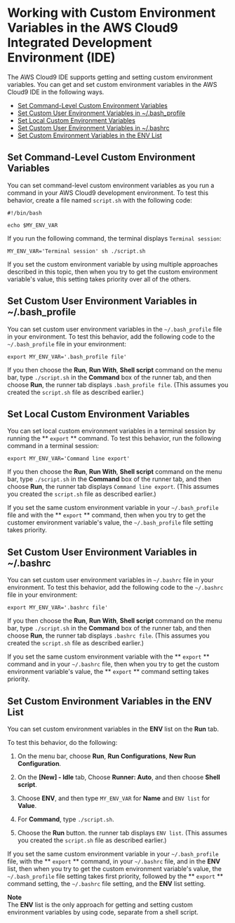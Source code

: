 # Working with Custom Environment Variables in the AWS Cloud9 Integrated Development Environment \(IDE\)<a name="env-vars"></a>

The AWS Cloud9 IDE supports getting and setting custom environment variables\. You can get and set custom environment variables in the AWS Cloud9 IDE in the following ways\.
+  [Set Command\-Level Custom Environment Variables](#env-vars-command-level) 
+  [Set Custom User Environment Variables in \~/\.bash\_profile](#env-vars-bash-profile) 
+  [Set Local Custom Environment Variables](#env-vars-local) 
+  [Set Custom User Environment Variables in \~/\.bashrc](#env-vars-bashrc) 
+  [Set Custom Environment Variables in the ENV List](#env-vars-env-list) 

## Set Command\-Level Custom Environment Variables<a name="env-vars-command-level"></a>

You can set command\-level custom environment variables as you run a command in your AWS Cloud9 development environment\. To test this behavior, create a file named `script.sh` with the following code:

```
#!/bin/bash

echo $MY_ENV_VAR
```

If you run the following command, the terminal displays `Terminal session`:

```
MY_ENV_VAR='Terminal session' sh ./script.sh
```

If you set the custom environment variable by using multiple approaches described in this topic, then when you try to get the custom environment variable's value, this setting takes priority over all of the others\.

## Set Custom User Environment Variables in \~/\.bash\_profile<a name="env-vars-bash-profile"></a>

You can set custom user environment variables in the `~/.bash_profile` file in your environment\. To test this behavior, add the following code to the `~/.bash_profile` file in your environment:

```
export MY_ENV_VAR='.bash_profile file'
```

If you then choose the **Run**, **Run With**, **Shell script** command on the menu bar, type `./script.sh` in the **Command** box of the runner tab, and then choose **Run**, the runner tab displays `.bash_profile file`\. \(This assumes you created the `script.sh` file as described earlier\.\)

## Set Local Custom Environment Variables<a name="env-vars-local"></a>

You can set local custom environment variables in a terminal session by running the ** `export` ** command\. To test this behavior, run the following command in a terminal session:

```
export MY_ENV_VAR='Command line export'
```

If you then choose the **Run**, **Run With**, **Shell script** command on the menu bar, type `./script.sh` in the **Command** box of the runner tab, and then choose **Run**, the runner tab displays `Command line export`\. \(This assumes you created the `script.sh` file as described earlier\.\)

If you set the same custom environment variable in your `~/.bash_profile` file and with the ** `export` ** command, then when you try to get the customer environment variable's value, the `~/.bash_profile` file setting takes priority\.

## Set Custom User Environment Variables in \~/\.bashrc<a name="env-vars-bashrc"></a>

You can set custom user environment variables in `~/.bashrc` file in your environment\. To test this behavior, add the following code to the `~/.bashrc` file in your environment:

```
export MY_ENV_VAR='.bashrc file'
```

If you then choose the **Run**, **Run With**, **Shell script** command on the menu bar, type `./script.sh` in the **Command** box of the runner tab, and then choose **Run**, the runner tab displays `.bashrc file`\. \(This assumes you created the `script.sh` file as described earlier\.\)

If you set the same custom environment variable with the ** `export` ** command and in your `~/.bashrc` file, then when you try to get the custom environment variable's value, the ** `export` ** command setting takes priority\.

## Set Custom Environment Variables in the ENV List<a name="env-vars-env-list"></a>

You can set custom environment variables in the **ENV** list on the **Run** tab\.

To test this behavior, do the following:

1. On the menu bar, choose **Run**, **Run Configurations**, **New Run Configuration**\.

1. On the **\[New\] \- Idle** tab, Choose **Runner: Auto**, and then choose **Shell script**\.

1. Choose **ENV**, and then type `MY_ENV_VAR` for **Name** and `ENV list` for **Value**\.

1. For **Command**, type `./script.sh`\.

1. Choose the **Run** button\. the runner tab displays `ENV list`\. \(This assumes you created the `script.sh` file as described earlier\.\)

If you set the same custom environment variable in your `~/.bash_profile` file, with the ** `export` ** command, in your `~/.bashrc` file, and in the **ENV** list, then when you try to get the custom environment variable's value, the `~/.bash_profile` file setting takes first priority, followed by the ** `export` ** command setting, the `~/.bashrc` file setting, and the **ENV** list setting\.

**Note**  
The **ENV** list is the only approach for getting and setting custom environment variables by using code, separate from a shell script\.